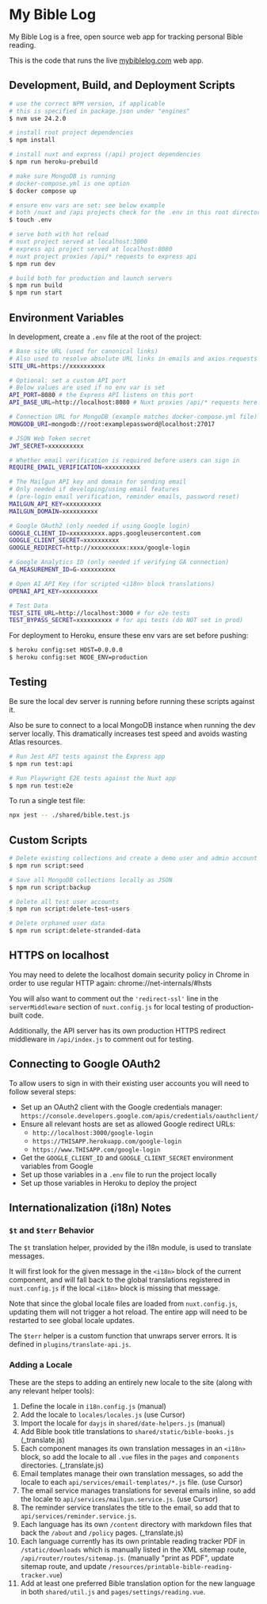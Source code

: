 # My Bible Log

My Bible Log is a free, open source web app for tracking personal Bible reading.

This is the code that runs the live [mybiblelog.com](https://www.mybiblelog.com/) web app.

## Development, Build, and Deployment Scripts

```bash
# use the correct NPM version, if applicable
# this is specified in package.json under "engines"
$ nvm use 24.2.0

# install root project dependencies
$ npm install

# install nuxt and express (/api) project dependencies
$ npm run heroku-prebuild

# make sure MongoDB is running
# docker-compose.yml is one option
$ docker compose up

# ensure env vars are set: see below example
# both /nuxt and /api projects check for the .env in this root directory
$ touch .env

# serve both with hot reload
# nuxt project served at localhost:3000
# express api project served at localhost:8080
# nuxt project proxies /api/* requests to express api
$ npm run dev

# build both for production and launch servers
$ npm run build
$ npm run start
```

## Environment Variables

In development, create a `.env` file at the root of the project:

```bash
# Base site URL (used for canonical links)
# Also used to resolve absolute URL links in emails and axios requests
SITE_URL=https://xxxxxxxxxx

# Optional: set a custom API port
# Below values are used if no env var is set
API_PORT=8080 # the Express API listens on this port
API_BASE_URL=http://localhost:8080 # Nuxt proxies /api/* requests here

# Connection URL for MongoDB (example matches docker-compose.yml file)
MONGODB_URI=mongodb://root:examplepassword@localhost:27017

# JSON Web Token secret
JWT_SECRET=xxxxxxxxxx

# Whether email verification is required before users can sign in
REQUIRE_EMAIL_VERIFICATION=xxxxxxxxxx

# The Mailgun API key and domain for sending email
# Only needed if developing/using email features
# (pre-login email verification, reminder emails, password reset)
MAILGUN_API_KEY=xxxxxxxxxx
MAILGUN_DOMAIN=xxxxxxxxxx

# Google OAuth2 (only needed if using Google login)
GOOGLE_CLIENT_ID=xxxxxxxxxx.apps.googleusercontent.com
GOOGLE_CLIENT_SECRET=xxxxxxxxxx
GOOGLE_REDIRECT=http://xxxxxxxxxx:xxxx/google-login

# Google Analytics ID (only needed if verifying GA connection)
GA_MEASUREMENT_ID=G-xxxxxxxxxx

# Open AI API Key (for scripted <i18n> block translations)
OPENAI_API_KEY=xxxxxxxxxx

# Test Data
TEST_SITE_URL=http://localhost:3000 # for e2e tests
TEST_BYPASS_SECRET=xxxxxxxxxx # for api tests (do NOT set in prod)
```

For deployment to Heroku, ensure these env vars are set before pushing:

```bash
$ heroku config:set HOST=0.0.0.0
$ heroku config:set NODE_ENV=production
```

## Testing

Be sure the local dev server is running before running these scripts against it.

Also be sure to connect to a local MongoDB instance when running the dev server locally. This dramatically increases test speed and avoids wasting Atlas resources.

```bash
# Run Jest API tests against the Express app
$ npm run test:api

# Run Playwright E2E tests against the Nuxt app
$ npm run test:e2e
```

To run a single test file:

```sh
npx jest -- ./shared/bible.test.js
```

## Custom Scripts

```bash
# Delete existing collections and create a demo user and admin account
$ npm run script:seed

# Save all MongoDB collections locally as JSON
$ npm run script:backup

# Delete all test user accounts
$ npm run script:delete-test-users

# Delete orphaned user data
$ npm run script:delete-stranded-data
```

## HTTPS on localhost

You may need to delete the localhost domain security policy in Chrome in order to use regular HTTP again: chrome://net-internals/#hsts

You will also want to comment out the `'redirect-ssl'` line in the `serverMiddleware` section of `nuxt.config.js` for local testing of production-built code.

Additionally, the API server has its own production HTTPS redirect middleware in `/api/index.js` to comment out for testing.

## Connecting to Google OAuth2

To allow users to sign in with their existing user accounts you will need to follow several steps:

- Set up an OAuth2 client with the Google credentials manager: `https://console.developers.google.com/apis/credentials/oauthclient/`
- Ensure all relevant hosts are set as allowed Google redirect URLs:
  - `http://localhost:3000/google-login`
  - `https://THISAPP.herokuapp.com/google-login`
  - `https://www.THISAPP.com/google-login`
- Get the `GOOGLE_CLIENT_ID` and `GOOGLE_CLIENT_SECRET` environment variables from Google
- Set up those variables in a `.env` file to run the project locally
- Set up those variables in Heroku to deploy the project

## Internationalization (i18n) Notes

### `$t` and `$terr` Behavior

The `$t` translation helper, provided by the i18n module, is used to translate messages.

It will first look for the given message in the `<i18n>` block of the current component, and will fall back to the global translations registered in `nuxt.config.js` if the local `<i18n>` block is missing that message.

Note that since the global locale files are loaded from `nuxt.config.js`, updating them will not trigger a hot reload. The entire app will need to be restarted to see global locale updates.

The `$terr` helper is a custom function that unwraps server errors. It is defined in `plugins/translate-api.js`.

### Adding a Locale

These are the steps to adding an entirely new locale to the site (along with any relevant helper tools):

1. Define the locale in `i18n.config.js` (manual)
1. Add the locale to `locales/locales.js` (use Cursor)
1. Import the locale for `dayjs` in `shared/date-helpers.js` (manual)
1. Add Bible book title translations to `shared/static/bible-books.js` (\_translate.js)
1. Each component manages its own translation messages in an `<i18n>` block, so add the locale to all `.vue` files in the `pages` and `components` directories. (\_translate.js)
1. Email templates manage their own translation messages, so add the locale to each `api/services/email-templates/*.js` file. (use Cursor)
1. The email service manages translations for several emails inline, so add the locale to `api/services/mailgun.service.js`. (use Cursor)
1. The reminder service translates the title to the email, so add that to `api/services/reminder.service.js`.
1. Each language has its own `/content` directory with markdown files that back the `/about` and `/policy` pages. (\_translate.js)
1. Each language currently has its own printable reading tracker PDF in `/static/downloads` which is manually listed in the XML sitemap route, `/api/router/routes/sitemap.js`. (manually "print as PDF", update sitemap route, and update `/resources/printable-bible-reading-tracker.vue`)
1. Add at least one preferred Bible translation option for the new language in both `shared/util.js` and `pages/settings/reading.vue`.
